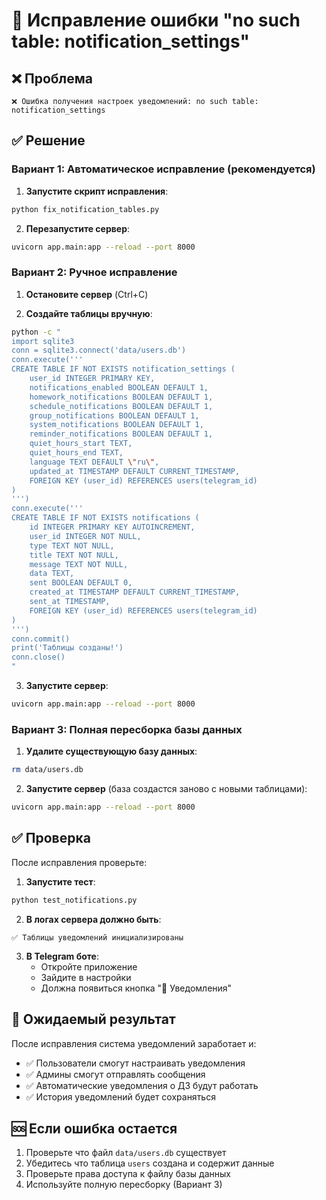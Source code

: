 # 🔧 Исправление ошибки "no such table: notification_settings"

## ❌ Проблема
```
❌ Ошибка получения настроек уведомлений: no such table: notification_settings
```

## ✅ Решение

### Вариант 1: Автоматическое исправление (рекомендуется)

1. **Запустите скрипт исправления**:
```bash
python fix_notification_tables.py
```

2. **Перезапустите сервер**:
```bash
uvicorn app.main:app --reload --port 8000
```

### Вариант 2: Ручное исправление

1. **Остановите сервер** (Ctrl+C)

2. **Создайте таблицы вручную**:
```bash
python -c "
import sqlite3
conn = sqlite3.connect('data/users.db')
conn.execute('''
CREATE TABLE IF NOT EXISTS notification_settings (
    user_id INTEGER PRIMARY KEY,
    notifications_enabled BOOLEAN DEFAULT 1,
    homework_notifications BOOLEAN DEFAULT 1,
    schedule_notifications BOOLEAN DEFAULT 1,
    group_notifications BOOLEAN DEFAULT 1,
    system_notifications BOOLEAN DEFAULT 1,
    reminder_notifications BOOLEAN DEFAULT 1,
    quiet_hours_start TEXT,
    quiet_hours_end TEXT,
    language TEXT DEFAULT \"ru\",
    updated_at TIMESTAMP DEFAULT CURRENT_TIMESTAMP,
    FOREIGN KEY (user_id) REFERENCES users(telegram_id)
)
''')
conn.execute('''
CREATE TABLE IF NOT EXISTS notifications (
    id INTEGER PRIMARY KEY AUTOINCREMENT,
    user_id INTEGER NOT NULL,
    type TEXT NOT NULL,
    title TEXT NOT NULL,
    message TEXT NOT NULL,
    data TEXT,
    sent BOOLEAN DEFAULT 0,
    created_at TIMESTAMP DEFAULT CURRENT_TIMESTAMP,
    sent_at TIMESTAMP,
    FOREIGN KEY (user_id) REFERENCES users(telegram_id)
)
''')
conn.commit()
print('Таблицы созданы!')
conn.close()
"
```

3. **Запустите сервер**:
```bash
uvicorn app.main:app --reload --port 8000
```

### Вариант 3: Полная пересборка базы данных

1. **Удалите существующую базу данных**:
```bash
rm data/users.db
```

2. **Запустите сервер** (база создастся заново с новыми таблицами):
```bash
uvicorn app.main:app --reload --port 8000
```

## ✅ Проверка

После исправления проверьте:

1. **Запустите тест**:
```bash
python test_notifications.py
```

2. **В логах сервера должно быть**:
```
✅ Таблицы уведомлений инициализированы
```

3. **В Telegram боте**:
   - Откройте приложение
   - Зайдите в настройки
   - Должна появиться кнопка "🔔 Уведомления"

## 🎯 Ожидаемый результат

После исправления система уведомлений заработает и:
- ✅ Пользователи смогут настраивать уведомления
- ✅ Админы смогут отправлять сообщения
- ✅ Автоматические уведомления о ДЗ будут работать
- ✅ История уведомлений будет сохраняться

## 🆘 Если ошибка остается

1. Проверьте что файл `data/users.db` существует
2. Убедитесь что таблица `users` создана и содержит данные  
3. Проверьте права доступа к файлу базы данных
4. Используйте полную пересборку (Вариант 3)



